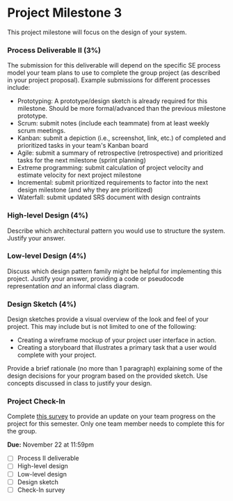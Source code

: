 # Project Milestone 3

This project milestone will focus on the design of your system.

### Process Deliverable II (3%)

The submission for this deliverable will depend on the specific SE process model your team plans to use to complete the group project (as described in your project proposal). Example submissions for different processes include:
* Prototyping: A prototype/design sketch is already required for this milestone. Should be more formal/advanced than the previous milestone prototype.
* Scrum: submit notes (include each teammate) from at least weekly scrum meetings.
* Kanban: submit a depiction (i.e., screenshot, link, etc.) of completed and prioritized tasks in your team's Kanban board
* Agile: submit a summary of retrospective (retrospective) and prioritized tasks for the next milestone (sprint planning)
* Extreme programming: submit calculation of project velocity and estimate velocity for next project milestone
* Incremental: submit prioritized requirements to factor into the next design milestone (and why they are prioritized)
* Waterfall: submit updated SRS document with design contraints

### High-level Design (4%)

Describe which architectural pattern you would use to structure the system. Justify your answer.

### Low-level Design (4%)

Discuss which design pattern family might be helpful for implementing this project. Justify your answer, providing a code or pseudocode representation _and_ an informal class diagram.

### Design Sketch (4%)

Design sketches provide a visual overview of the look and feel of your project. This may include but is not limited to one of the following:

* Creating a wireframe mockup of your project user interface in action.
* Creating a storyboard that illustrates a primary task that a user would complete with your project.

Provide a brief rationale (no more than 1 paragraph) explaining some of the design decisions for your program based on the provided sketch. Use concepts discussed in class to justify your design.

### Project Check-In

Complete [this survey](https://forms.gle/XwNUaj4xjuH6grsq8) to provide an update on your team progress on the project for this semester. Only one team member needs to complete this for the group.


**Due:** November 22 at 11:59pm
- [ ] Process II deliverable
- [ ] High-level design
- [ ] Low-level design
- [ ] Design sketch
- [ ] Check-In survey
